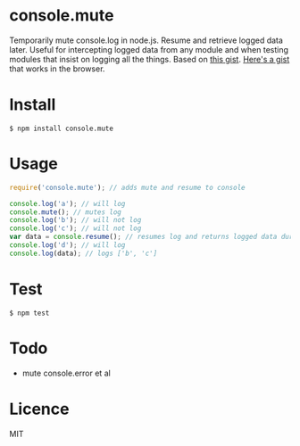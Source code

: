# console.mute
Temporarily mute console.log in node.js. Resume and retrieve logged data later. Useful for intercepting logged data from any module and when testing modules that insist on logging all the things. Based on [this gist](https://gist.github.com/pguillory/729616#file-gistfile1-js-L8). [Here's a gist](https://gist.github.com/karlpokus/473de03f769f39796d44d3014c979719) that works in the browser.

# Install
```
$ npm install console.mute
```

# Usage
```javascript
require('console.mute'); // adds mute and resume to console

console.log('a'); // will log
console.mute(); // mutes log
console.log('b'); // will not log
console.log('c'); // will not log
var data = console.resume(); // resumes log and returns logged data during mute
console.log('d'); // will log
console.log(data); // logs ['b', 'c']
```

# Test
```
$ npm test
```

# Todo
- mute console.error et al

# Licence
MIT
